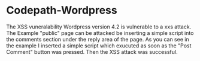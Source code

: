 # Codepath-Wordpress
The XSS vuneralability
Wordpress version 4.2 is vulnerable to a xxs attack.
The Example "public" page can be attacked be inserting a simple script into the comments section under the reply area of the page.
As you can see in the example I inserted a simple script which exucuted as soon as the "Post Comment" button was pressed.
Then the XSS attack was successful.
